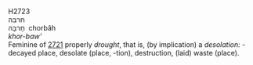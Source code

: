 <body>
  <p>H2723<br>  חרבּה  <br> חָרבָּה  ‎  chorbâh  <br><i>khor-baw‘ </i><br>Feminine of <a href="h2721.htm">2721</a>  properly <i>drought</i>, that is, (by implication) a <i>desolation: - </i>decayed place, desolate (place, -tion), destruction, (laid) waste (place).<br></p>
 </body>